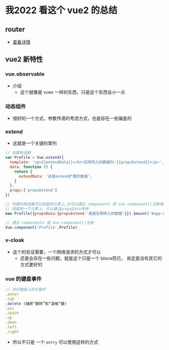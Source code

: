 # 我2022 看这个 vue2 的总结

## router

- [查看详情](./router.md)
## vue2 新特性

### vue.observable

- 介绍
  - 这个就像是 vuex 一样的东西，只是这个东西会小一点

### 动态组件

- 很好的一个方式，参数传递的考虑方式，也是存在一些偏差的 

### extend

- 这就是一个关键的案列
```js
// 创建构造器
var Profile = Vue.extend({
  template: '<p>{{extendData}}</br>实例传入的数据为:{{propsExtend}}</p>',//template对应的标签最外层必须只有一个标签
  data: function () {
    return {
      extendData: '这是extend扩展的数据',
    }
  },
  props:['propsExtend']
})

// 创建的构造器可以挂载到元素上,也可以通过 components 或 Vue.component()注册使用
// 挂载到一个元素上。可以通过propsData传参.
new Profile({propsData:{propsExtend:'我是实例传入的数据'}}).$mount('#app-extend')

// 通过 components 或 Vue.component()注册
Vue.component('Profile',Profile)
```
### v-cloak
- 这个的验证需要，一个网络请求的方式才可以
  - 还是会存在一些问题，就是这个只是一个 bloce而已， 肯定是没有其它的方式更好的 

### vue 的键盘事件

```js
// 对应键盘上的关键字
.enter
.tab
.delete (捕获“删除”和“退格”键)
.esc
.space
.up
.down
.left
.right
```
- 所以不只是 一个 `entry` 可以使用这样的方式